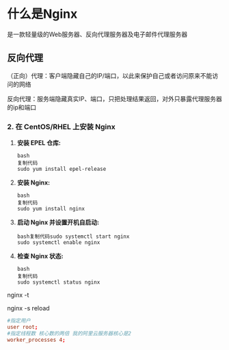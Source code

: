 

# 什么是Nginx

是一款轻量级的Web服务器、反向代理服务器及电子邮件代理服务器

## 反向代理

（正向）代理：客户端隐藏自己的IP/端口，以此来保护自己或者访问原来不能访问的网络

反向代理：服务端隐藏真实IP、端口，只把处理结果返回，对外只暴露代理服务器的ip和端口

### 2. 在 CentOS/RHEL 上安装 Nginx

1. **安装 EPEL 仓库:**

   ```
   bash
   复制代码
   sudo yum install epel-release
   ```

2. **安装 Nginx:**

   ```
   bash
   复制代码
   sudo yum install nginx
   ```

3. **启动 Nginx 并设置开机自启动:**

   ```
   bash复制代码sudo systemctl start nginx
   sudo systemctl enable nginx
   ```

4. **检查 Nginx 状态:**

   ```
   bash
   复制代码
   sudo systemctl status nginx
   ```

nginx -t 

nginx -s reload

~~~conf
#指定用户
user root;
#指定线程数 核心数的两倍 我的阿里云服务器核心是2
worker_processes 4;

~~~

